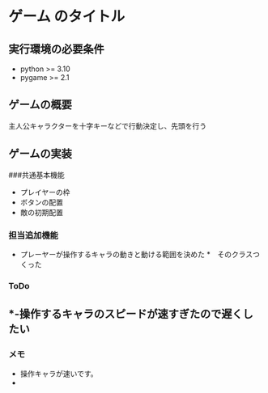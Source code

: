 # ゲーム のタイトル
## 実行環境の必要条件
* python >= 3.10
* pygame >= 2.1

## ゲームの概要
主人公キャラクターを十字キーなどで行動決定し、先頭を行う

## ゲームの実装
###共通基本機能
* プレイヤーの枠
* ボタンの配置
* 敵の初期配置
### 担当追加機能
* プレーヤーが操作するキャラの動きと動ける範囲を決めた
*　そのクラスつくった 

### ToDo
*-操作するキャラのスピードが速すぎたので遅くしたい
- 

### メモ
* 操作キャラが速いです。
* 
